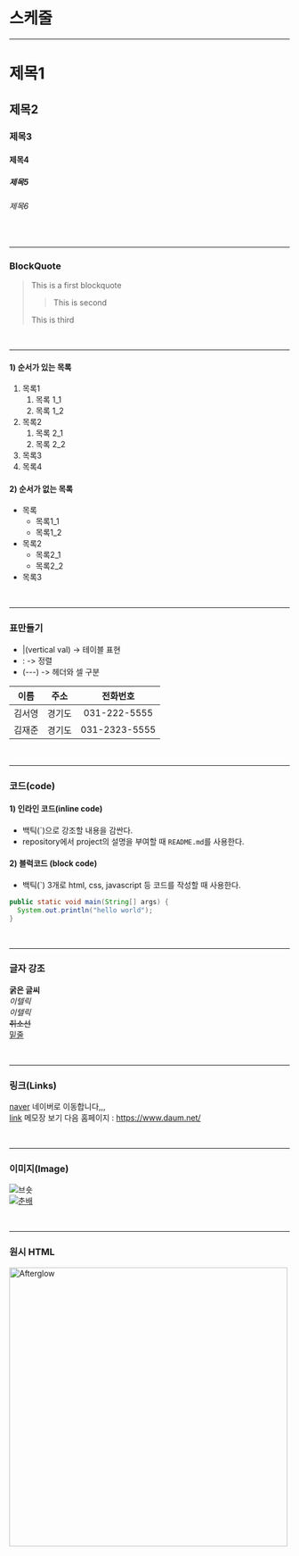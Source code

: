 # 스케줄

---

# 제목1

## 제목2

### 제목3

#### 제목4

##### 제목5

###### 제목6

<br>

---

### BlockQuote

> This is a first blockquote
>
> > This is second
>
> This is third

<br>

---

#### 1) 순서가 있는 목록

1. 목록1
   1. 목록 1_1
   2. 목록 1_2
2. 목록2
   1. 목록 2_1
   2. 목록 2_2
3. 목록3
4. 목록4

#### 2) 순서가 없는 목록

- 목록
  - 목록1_1
  - 목록1_2
- 목록2
  - 목록2_1
  - 목록2_2
- 목록3

<br>

---

### 표만들기

- |(vertical val) -> 테이블 표현
- : -> 정렬
- (---) -> 헤더와 셀 구분

|  이름  |  주소  |   전화번호    |
| :----: | :----: | :-----------: |
| 김서영 | 경기도 | 031-222-5555  |
| 김재준 | 경기도 | 031-2323-5555 |

<br>

---

### 코드(code)

#### 1) 인라인 코드(inline code)

- 백틱(`)으로 강조할 내용을 감싼다.
- repository에서 project의 설명을 부여할 때 `README.md`를 사용한다.

#### 2) 블럭코드 (block code)

- 백틱(`) 3개로 html, css, javascript 등 코드를 작성할 때 사용한다.

```java
public static void main(String[] args) {
  System.out.println("hello world");
}
```

<br>

---

### 글자 강조

**굵은 글씨**  
_이텔릭_  
_이텔릭_  
~~취소선~~  
<u>밑줄</u>

<br>

---

### 링크(Links)

[naver](https://www.naver.com/) 네이버로 이동합니다,,,  
[link](a.txt) 메모장 보기
다음 홈페이지 : <https://www.daum.net/>

<br>

---

### 이미지(Image)

![브숏](http://catfriends.co.kr/web/product/big/201907/a77010669e18e94028febeaa54893ecf.jpg)  
[![춘배](./images/2.png)](https://www.google.com/)

<br>

---

### 원시 HTML

<img src='./images/1.png' alt='Afterglow' width='500' height='500'>
